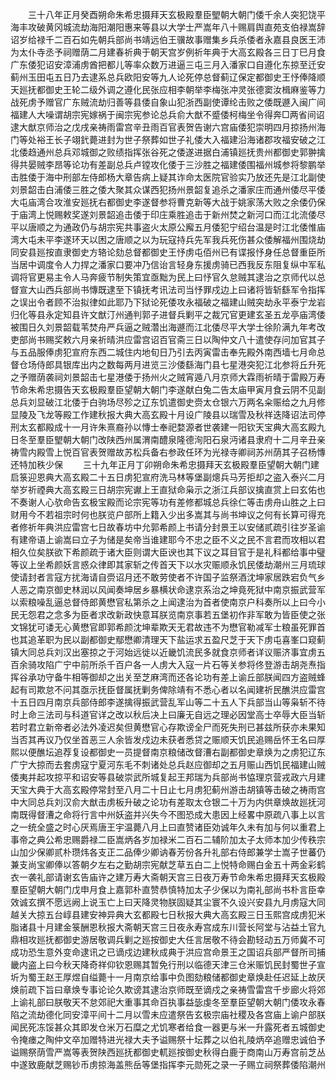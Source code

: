 <!-- { "loadSidebar": true } -->
　　三十八年正月癸酉朔命朱希忠摄拜天玄极殿羣臣朢朝大朝门倭千余人突犯饶平海丰攻破黄冈城流劫海阳潮阳惠来等县以大学士严嵩年八十赐肩舆直苑支伯禄嵩辞诏岁给禄千二百石如先朝兵部尚书靖远伯王骥故事赠集乡兵杀倭者永嘉县良医王沛为太仆寺丞予祠赠荫二月建春祈典于朝天宫岁例祈年典于大高玄殿各三日丁巳月食广东倭犯诏安漳浦虏酋把都儿等率众数万进逼三屯三月入潘家口自遵化东掠至迁安蓟州玉田屯五日乃去逮系总兵欧阳安等九人论死停总督蓟辽保定都御史王忬俸降顺天廵抚都御史王轮二级外调之遵化民张应相李朝举李梅张冲灵张德窦汝楫麻鉴等力战死虏予赠官广东贼流劫归善等县倭自象山犯浙西副使谭纶击败之倭既遯入闽广间福建人大噪谓胡宗宪嫁祸于闽宗宪参论总兵俞大猷不蹙倭柯梅坐令得奔□两省间诏逮大猷京师治之戊戌亲祷雨雷宫辛丑雨百官表贺告谢六宫庙倭犯崇明四月掠扬州海门等处裕王长子翊釴薨进封为世子祭葬如世子礼倭大入福建沿海诸郡攻福安破之江北倭趋通州总兵邓城御之败绩指挥张谷死之倭遂进据白浦镇廵抚贵州都御史郭翀擒得共晏贼李昂等论功有差副总兵卢镗攻化倭于三沙胜之福建倭围福州城参将黎鹏举击胜倭于海中刑部左侍郎杨大章告病上疑其诈命太医院官验实乃放还先是江北副使刘景韶击白浦倭三胜之倭大聚其众谋西犯扬州景韶复追杀之潘家庄而通州倭尽平倭大屯庙湾合攻淮安廵抚右都御史李遂督参将曹克新等大战于姚家荡大败之余倭仍保于庙湾上悦赐敕奖遂刘景韶追击倭于印庄乘胜追击于新州焚之新河口而江北流倭尽平以唐顺之为通政仍与胡宗宪共事盗火太原公廨五月倭犯宁绍台温是时江北倭惟庙湾大屯未平李遂环天以困之唐顺之以为玩寇持兵先军我兵死伤甚众倭解福州围烧劫同安县廵按直隶御史方辂论劾总督都御史王忬虏屯佰州已有谍报忬身任总督重臣所当居中调度令人力捍之潘家口要冲乃信诒言轻身东援虏骑已西我反东阻复纵中军私调将官更易主令人马奔疲节制失策宜亟黜为民上曰忬官久怠贼其逮治之京师代以总督宣大山西兵部尚书慱既逮至下镇抚考讯法司当忬罪戍边上曰诸将皆斩繇军令指挥之误出令者顾不治拟律如此耶乃下狱论死倭攻永福破之福建山贼突劫永平泰宁龙岩归化等县永定知县许文猷汀州通判郭子进督兵剿平之裁冗官更建玄圣五龙亭庙湾倭被围日久刘景韶载苇焚舟严兵逼之贼濳出海遯而江北倭尽平大学士徐阶满九年考改吏部尚书赐奖敕六月亲祈晴洪应雷宫诏百官斋三日以陶仲文八十遣使存问加官其子与五品服俸虏犯宣府东西二城住内地旬日乃引去丙寅雷击奉先殿外南西墙七月命总督仓场侍郎具银库出内之数每两月进览三沙倭繇海门县七星港突犯江北参将丘升死之予赠荫袭祠刘景韶击七星港倭于扬州火之贼宵遁八月京师大霖雨祈晴于雷殿万寿节命朱希忠摄告天玄极殿羣臣望朝大朝门李遂献白兔二告太庙甲寅月食云阴不见副总兵刘显破江北倭于白驹场尽殄之辽东饥遣御史赍太仓银六万两名籴赈给之九月修显陵及飞龙等殿工作建秋报大典大高玄殿十月设广陵县以瑞雪及秋祥迭降诏法司停刑太玄都殿成十一月许朱熹裔孙以慱士奉祀婺源者世袭建一阳钦天宝典大高玄殿九日冬至羣臣朢朝大朝门改陕西州属渭南醴泉隆德洵阳石泉沔诸县隶府十二月辛丑亲祷雪内殿雪上悦百官表贺赠故苏松兵备右参政任环为光禄寺卿祠苏州荫其子召杨慱还特加秩少保 
　　三十九年正月丁卯朔命朱希忠摄拜天玄极殿羣臣望朝大朝门建启箓迎恩典大高玄殿二十五日虏犯宣府洗马林等堡副熜兵马芳拒却之盗入泰兴二月举岁祈禋典大高玄殿三日胡宗宪谳上王直狱命枭示之浙江兵部议擒直赏上曰玄佑也不奏谢人心欤命告玄极宝殿而论宗宪等功有差修都城总兵徐仁等击虏舟山胜之上曰财用今不若祖宗时何也朕览户部所上籍入少出多嵩其与尚书坤议之何有长算可得充者修祈年典洪应雷宫七日故春坊中允郭希颜上书请分封景王以安储贰疏引往岁圣谕有建帝语上谕嵩曰立子为储是矣帝当谁建耶今不忠之臣不义之民不言君而攻相以君相久位矣朕欲下希颜疏于诸大臣则谓大臣谀也其下议之耳目官于是礼科都给事中璧等议上坐希颜妖言惑众律即其家斩之传首天下以水灾赈顺永饥民倭劫潮州三月琉球使请封者言寇方扰海请自赍诏月还不敢劳使者不许国子监祭酒沈坤家居跌宕负气乡人恶之南京御史林润以风闻奏坤居乡暴横状命逮京系治之坤竟死狱中南京振武营军以索粮噪乱逼总督侍郎黄懋官私第杀之上闻逮治为首者使南京户科奏所以上曰今小民无怨君之念多为臣者求改新政快意耳朕览南京事若五堡初作非军敢为皆臣使之张文锦犹可诿无心黄懋官即郭希颜沈坤辈欺天无君故违不为懋官勒减军士粮虽死罪首也其追革职为民以副都御史鄢懋卿清理天下盐运求五盈尺芝于天下虏屯喜峯口窥蓟镇大同总兵刘汉出塞掠之于河始远徙以近畿饥流民多就食京师者详议赈济事宜虏五百余骑攻陷广宁中前所杀千百户各一人虏大入寇一片石等关参将佟登游击胡尧焘指挥谷承功守备牛相等御却之出关至芝麻湾而还各论功有差上谕丘部朕闻四方盗贼蜂起有司欺怠不问其亟示抚臣督属抚剿务俾除靖有不悉心者以名闻建祈民醮洪应雷宫十五日四月南京兵部侍郎李遂擒得振武营乱军山等二十五人下兵部当山等枭斩不待时上命三法司与科道官详之改以秋后决上曰廉无自远之理必因堂高士卒辱大臣当斩若时君立新帝者必法外凌迟矣但黄懋官心存欺谤全尸而死失刑已甚兹所获亦未果知当否其再议乃仅坐首恶三人余皆发戍边未获者悉贷之赈顺天饥民追赐岳怀王名曰厚熙以便醮坛追荐复设都御史一员提督南京粮储改督漕右副都御史章焕为之虏犯辽东广宁大掠而去套虏寇宁夏河东毛不刺诸处总兵赵应御却之五月赈山西饥民福建山贼倭夷并起攻掠平和诏安等县破崇武所城复起王邦瑞为兵部尚书恊理京营戎政六月建天宝大典于大高玄殿停常封至八月二十日止七月虏犯蓟州游击胡镇等击破之祷雨宫中大同总兵刘汉俞大猷击虏板升破之论功有差取太仓银二十万为内供章焕故廵抚河南既得督漕之命将行言中州妖盗并兴失今不图恐成大患因上经畧中原疏八事上以言之一统全盛之时心厌焉唐王宇温薨八月上曰直赞诸臣効诚年久未有加与何以重君上事帝之典公希忠赐爵禄二臣嵩炳各岁加禄米二百石二辅阶加太子太师本加少传秩宗山加少保卿贰朴瓒炜各支正二品俸少卿讷春芳份各升礼部右侍郎兼学士嵩子世蕃仍兼支尚宝卿俸以答朝夕左右之勤胡宗宪献芝草五白二上悦特命赐白金五十两金彩鹤衣一袭礼部请谢玄告庙许之建万寿大斋朝天宫三日夜万寿节命朱希忠摄拜天玄极殿羣臣望朝大朝门戊申月食上嘉郭朴直赞恭慎特加太子少保以为南礼部尚书朴言臣幸效诚玄撰不愿远阙上说玉亡上曰天降灵物朕固疑其尘寰不久设兴安县九月虏寇大同越关大掠五台崞县建安神异典大玄都殿七日秋报大典大高玄殿三日玉熙宫成虏犯米脂诸县十月建金箓酬恩秋报大斋朝天宫三日夜永寿宫成东川营长阿堂与沾益土官九鼎相攻廵抚都御史游居敬调兵剿之廵按御史大任言居敬不待会勘轻动五万师冀不可成功恐生意外变命逮讯之已谪戍边建秋成典于洪应宫命景王之国诏兵部严督所司捕畿内盗上曰今秋天降奇祥仰钦恩赐其暂免行刑以临德天津三仓米赈饥民封蜀世子宣圻为蜀王赵王厚煜自缢薨十一月南京给事中负图劾粮储都御史章焕赴任迟延上故厌焕前疏下旨曰章焕专事论论久欺谤其逮治京师既至谪戍之亲祷雪雷宫千步廊火将郊上谕礼部曰朕敬天不怠郊祀大重事其命百执事益毖虔冬至羣臣望朝大朝门倭攻永春陷之流劫德化同安漳平间十二月以雪未应遣祭告玄极宗庙社稷及各宫庙上谕户部朕闻民死冻馁甚众其即发仓米万石糜之尤饥寒者给食一器更与米一升露死者五城御史令掩瘗之陶仲文卒加赠特进光禄大夫予谥赐祭十坛葬之以伯礼陵炳卒追赠忠诚伯予谥赐祭荫雪严嵩等表贺陕西廵抚都御史軏廵按御史秋得白鹿于商南山万寿宫前芝丛中遂致鹿献芝赐钞币虏掠海盖熊岳等堡指挥李元勋死之录一子赐立祠祭葬倭陷潮州 
